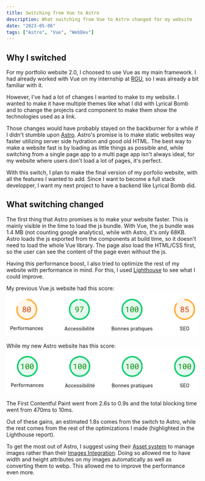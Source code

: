 ```yaml
---
title: Switching from Vue to Astro
description: What switching from Vue to Astro changed for my website
date: "2023-05-06"
tags: ["Astro", "Vue", "WebDev"]
---
```


## Why I switched

For my portfolio website 2.0, I choosed to use Vue as my main framework. I had already worked with Vue on my internship at [RGU](https://www.rgu.ac.uk/), so I was already a bit familiar with it.

However, I've had a lot of changes I wanted to make to my website. I wanted to make it have multiple themes like what I did with Lyrical Bomb and to change the projects card component to make them show the technologies used as a link.

Those changes would have probably stayed on the backburner for a while if I didn't stumble upon [Astro](https://astro.build/). Astro's promise is to make static websites way faster utilizing server side hydration and good old HTML. The best way to make a website fast is by loading as little things as possible and, while switching from a single page app to a multi page app isn't always ideal, for my website where users don't load a lot of pages, it's perfect.

With this switch, I plan to make the final version of my porfolio website, with all the features I wanted to add. Since I want to become a full stack developper, I want my next project to have a backend like Lyrical Bomb did.

## What switching changed

The first thing that Astro promises is to make your website faster. This is mainly visible in the time to load the js bundle. With Vue, the js bundle was 1.4 MB (not counting google analytics), while with Astro, it's only 68KB. Astro loads the js exported from the components at build time, so it doesn't need to load the whole Vue library. The page also load the HTML/CSS first, so the user can see the content of the page even without the js.

Having this performance boost, I also tried to optimize the rest of my website with performance in mind. For this, I used [Lighthouse](https://developers.google.com/web/tools/lighthouse) to see what I could improve.

My previous Vue.js website had this score:
![Lighthouse score for my previous website](../../assets/blog/lighthouse_score_website-v2.png)

While my new Astro website has this score:
![Lighthouse score for my new website](../../assets/blog/lighthouse_score_website-v3.png)

The First Contentful Paint went from 2.6s to 0.9s and the total blocking time went from 470ms to 10ms.

Out of these gains, an estimated 1.8s comes from the switch to Astro, while the rest comes from the rest of the optimizations I made (highlighted in the Lighthouse report).

To get the most out of Astro, I suggest using their [Asset system](https://docs.astro.build/en/guides/assets/) to manage images rather than their [Images Integration](https://docs.astro.build/en/guides/integrations-guide/image/). Doing so allowed me to have width and height attributes on my images automatically as well as converting them to webp. This allowed me to improve the performance even more.
